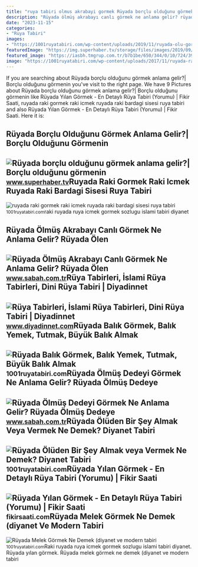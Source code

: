 ```yaml
---
title: "ruya tabiri olmus akrabayi gormek Rüyada borçlu olduğunu görmek anlama gelir?| borçlu olduğunu görmenin"
description: "Rüyada ölmüş akrabayı canlı görmek ne anlama gelir? rüyada ölen"
date: "2023-11-15"
categories:
- "Ruya Tabiri"
images:
- "https://1001ruyatabiri.com/wp-content/uploads/2019/11/ruyada-olu-gormek-ruyada-olum-gormek-oldugunu-gormek-olunun-dirilmesi-olmus-birini-gormek-oldugunu-gormek-annenin-babanin-cocugunun.jpg"
featuredImage: "https://img.superhaber.tv/storage/files/images/2019/09/27/nnnnnnnnnnnnnnnnnnnnnnn-KEVt_cover.jpg"
featured_image: "https://iasbh.tmgrup.com.tr/b7b1be/650/344/0/10/724/390?u=https://isbh.tmgrup.com.tr/sbh/2021/08/31/ruyada-olmus-dedeyi-gormek-ne-anlama-gelir-ruyada-olmus-dedeye-sarilmak-ne-demek-1630406524496.jpg"
image: "https://1001ruyatabiri.com/wp-content/uploads/2017/11/ruyada-raki-gormek-raki-icmek-ruyada-raki-bardagi-sisesi-ruya-tabiri-1001ruyatabiri-diyanet-islami-ruya-sozlugu.JPG-768x484.jpg"
---
```


If you are searching about Rüyada borçlu olduğunu görmek anlama gelir?| Borçlu olduğunu görmenin you've visit to the right page. We have 9 Pictures about Rüyada borçlu olduğunu görmek anlama gelir?| Borçlu olduğunu görmenin like Rüyada Yılan Görmek - En Detaylı Rüya Tabiri (Yorumu) | Fikir Saati, ruyada raki gormek raki icmek ruyada raki bardagi sisesi ruya tabiri and also Rüyada Yılan Görmek - En Detaylı Rüya Tabiri (Yorumu) | Fikir Saati. Here it is:

Rüyada Borçlu Olduğunu Görmek Anlama Gelir?| Borçlu Olduğunu Görmenin
---------------------------------------------------------------------

 ![Rüyada borçlu olduğunu görmek anlama gelir?| Borçlu olduğunu görmenin](https://img.superhaber.tv/storage/files/images/2019/09/27/nnnnnnnnnnnnnnnnnnnnnnn-KEVt_cover.jpg) <small>www.superhaber.tv</small>Ruyada Raki Gormek Raki Icmek Ruyada Raki Bardagi Sisesi Ruya Tabiri
--------------------------------------------------------------------

 ![ruyada raki gormek raki icmek ruyada raki bardagi sisesi ruya tabiri](https://1001ruyatabiri.com/wp-content/uploads/2017/11/ruyada-raki-gormek-raki-icmek-ruyada-raki-bardagi-sisesi-ruya-tabiri-1001ruyatabiri-diyanet-islami-ruya-sozlugu.JPG-768x484.jpg) <small>1001ruyatabiri.com</small>raki ruyada ruya icmek gormek sozlugu islami tabiri diyanet

Rüyada Ölmüş Akrabayı Canlı Görmek Ne Anlama Gelir? Rüyada Ölen
---------------------------------------------------------------

 ![Rüyada Ölmüş Akrabayı Canlı Görmek Ne Anlama Gelir? Rüyada Ölen](https://iasbh.tmgrup.com.tr/31125a/752/395/0/15/724/395?u=https://isbh.tmgrup.com.tr/sbh/2022/09/03/ruyada-olmus-akrabayi-canli-gormek-ne-anlama-gelir-ruyada-olen-akrabayi-sag-gormenin-anlami-1662206330098.jpg) <small>www.sabah.com.tr</small>Rüya Tabirleri, İslami Rüya Tabirleri, Dini Rüya Tabiri | Diyadinnet
--------------------------------------------------------------------

 ![Rüya Tabirleri, İslami Rüya Tabirleri, Dini Rüya Tabiri | Diyadinnet](https://www.diyadinnet.com/d/ruya/t/9314.jpg) <small>www.diyadinnet.com</small>Rüyada Balık Görmek, Balık Yemek, Tutmak, Büyük Balık Almak
-----------------------------------------------------------

 ![Rüyada Balık Görmek, Balık Yemek, Tutmak, Büyük Balık Almak](https://1001ruyatabiri.com/wp-content/uploads/2019/09/Ruyada-Hamsi-Gormek-Hamsi-Baligi-Yemek-veya-Tutmak-dini-islami-diyanet-ruya-tabiri-sorgulama-768x432.jpg) <small>1001ruyatabiri.com</small>Rüyada Ölmüş Dedeyi Görmek Ne Anlama Gelir? Rüyada Ölmüş Dedeye
---------------------------------------------------------------

 ![Rüyada Ölmüş Dedeyi Görmek Ne Anlama Gelir? Rüyada Ölmüş Dedeye](https://iasbh.tmgrup.com.tr/b7b1be/650/344/0/10/724/390?u=https://isbh.tmgrup.com.tr/sbh/2021/08/31/ruyada-olmus-dedeyi-gormek-ne-anlama-gelir-ruyada-olmus-dedeye-sarilmak-ne-demek-1630406524496.jpg) <small>www.sabah.com.tr</small>Rüyada Ölüden Bir Şey Almak Veya Vermek Ne Demek? Diyanet Tabiri
----------------------------------------------------------------

 ![Rüyada Ölüden Bir Şey Almak veya Vermek Ne Demek? Diyanet Tabiri](https://1001ruyatabiri.com/wp-content/uploads/2019/11/ruyada-olu-gormek-ruyada-olum-gormek-oldugunu-gormek-olunun-dirilmesi-olmus-birini-gormek-oldugunu-gormek-annenin-babanin-cocugunun.jpg) <small>1001ruyatabiri.com</small>Rüyada Yılan Görmek - En Detaylı Rüya Tabiri (Yorumu) | Fikir Saati
-------------------------------------------------------------------

 ![Rüyada Yılan Görmek - En Detaylı Rüya Tabiri (Yorumu) | Fikir Saati](https://fikirsaati.com/wp-content/uploads/2021/09/ruyada-yilan-gormek-en-detayli-ruya-tabiri-yorumu.jpg) <small>fikirsaati.com</small>Rüyada Melek Görmek Ne Demek (diyanet Ve Modern Tabiri
------------------------------------------------------

 ![Rüyada Melek Görmek Ne Demek (diyanet ve modern tabiri](https://1001ruyatabiri.com/wp-content/uploads/2020/01/ruyada-melek-gormek-ne-demek-diyanet-ruya-tabirleri-sozlugu-1001ruyatabiri-768x432.jpg) <small>1001ruyatabiri.com</small>Raki ruyada ruya icmek gormek sozlugu islami tabiri diyanet. Rüyada yılan görmek. Rüyada melek görmek ne demek (diyanet ve modern tabiri
